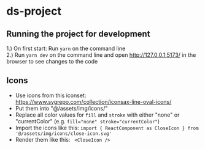 # ds-project

## Running the project for development

1.) On first start: Run `yarn` on the command line \
2.) Run `yarn dev` on the command line and open http://127.0.0.1:5173/ in the browser to see changes to the code

## Icons

- Use icons from this iconset: https://www.svgrepo.com/collection/iconsax-line-oval-icons/
- Put them into "@/assets/img/icons/"
- Replace all color values for `fill` and `stroke` with either "none" or "currentColor" (e.g. `fill="none" stroke="currentColor"`)
- Import the icons like this: `import { ReactComponent as CloseIcon } from '@/assets/img/icons/close-icon.svg'`
- Render them like this: ` <CloseIcon />`
